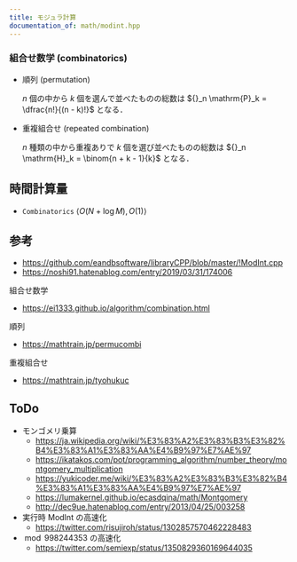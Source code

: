 ```yaml
---
title: モジュラ計算
documentation_of: math/modint.hpp
---
```



### 組合せ数学 (combinatorics)

- 順列 (permutation)

  $n$ 個の中から $k$ 個を選んで並べたものの総数は ${}_n \mathrm{P}_k = \dfrac{n!}{(n - k)!}$ となる．

- 重複組合せ (repeated combination)

  $n$ 種類の中から重複ありで $k$ 個を選び並べたものの総数は ${}_n \mathrm{H}_k = \binom{n + k - 1}{k}$ となる．


## 時間計算量

- `Combinatorics` $\langle O(N + \log{M}), O(1) \rangle$


## 参考

- https://github.com/eandbsoftware/libraryCPP/blob/master/!ModInt.cpp
- https://noshi91.hatenablog.com/entry/2019/03/31/174006

組合せ数学
- https://ei1333.github.io/algorithm/combination.html

順列
- https://mathtrain.jp/permucombi

重複組合せ
- https://mathtrain.jp/tyohukuc


## ToDo

- モンゴメリ乗算
  - https://ja.wikipedia.org/wiki/%E3%83%A2%E3%83%B3%E3%82%B4%E3%83%A1%E3%83%AA%E4%B9%97%E7%AE%97
  - https://ikatakos.com/pot/programming_algorithm/number_theory/montgomery_multiplication
  - https://yukicoder.me/wiki/%E3%83%A2%E3%83%B3%E3%82%B4%E3%83%A1%E3%83%AA%E4%B9%97%E7%AE%97
  - https://lumakernel.github.io/ecasdqina/math/Montgomery
  - http://dec9ue.hatenablog.com/entry/2013/04/25/003258
- 実行時 ModInt の高速化
  - https://twitter.com/risujiroh/status/1302857570462228483
- $\bmod 998244353$ の高速化
  - https://twitter.com/semiexp/status/1350829360169644035
